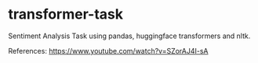 # transformer-task
Sentiment Analysis Task using pandas, huggingface transformers and nltk.

References:
https://www.youtube.com/watch?v=SZorAJ4I-sA
